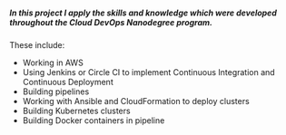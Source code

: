 ##### In this project I apply the skills and knowledge which were developed throughout the Cloud DevOps Nanodegree program. 
These include:
- Working in AWS
- Using Jenkins or Circle CI to implement Continuous Integration and Continuous Deployment
- Building pipelines
- Working with Ansible and CloudFormation to deploy clusters
- Building Kubernetes clusters
- Building Docker containers in pipeline
